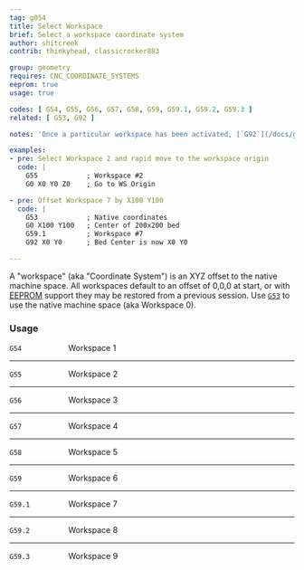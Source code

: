 ```yaml
---
tag: g054
title: Select Workspace
brief: Select a workspace coordinate system
author: shitcreek
contrib: thinkyhead, classicrocker883

group: geometry
requires: CNC_COORDINATE_SYSTEMS
eeprom: true
usage: true

codes: [ G54, G55, G56, G57, G58, G59, G59.1, G59.2, G59.3 ]
related: [ G53, G92 ]

notes: 'Once a particular workspace has been activated, [`G92`](/docs/gcode/G092.html) can then be used to set the Current Position, effectively modifying the workspace offset.'

examples:
- pre: Select Workspace 2 and rapid move to the workspace origin
  code: |
    G55            ; Workspace #2
    G0 X0 Y0 Z0    ; Go to WS Origin

- pre: Offset Workspace 7 by X100 Y100
  code: |
    G53            ; Native coordinates
    G0 X100 Y100   ; Center of 200x200 bed
    G59.1          ; Workspace #7
    G92 X0 Y0      ; Bed Center is now X0 Y0

---
```


A "workspace" (aka "Coordinate System") is an XYZ offset to the native machine space. All workspaces default to an offset of 0,0,0 at start, or with [EEPROM](/docs/features/eeprom.html) support they may be restored from a previous session. Use [`G53`](/docs/gcode/G053.html) to use the native machine space (aka Workspace 0).

<h3>Usage</h3>

<span style="display: inline-block; width: 100px;">`G54`</span> Workspace 1

---
<span style="display: inline-block; width: 100px;">`G55`</span> Workspace 2

---
<span style="display: inline-block; width: 100px;">`G56`</span> Workspace 3

---
<span style="display: inline-block; width: 100px;">`G57`</span> Workspace 4

---
<span style="display: inline-block; width: 100px;">`G58`</span> Workspace 5

---
<span style="display: inline-block; width: 100px;">`G59`</span> Workspace 6

---
<span style="display: inline-block; width: 100px;">`G59.1`</span> Workspace 7

---
<span style="display: inline-block; width: 100px;">`G59.2`</span> Workspace 8

---
<span style="display: inline-block; width: 100px;">`G59.3`</span> Workspace 9
